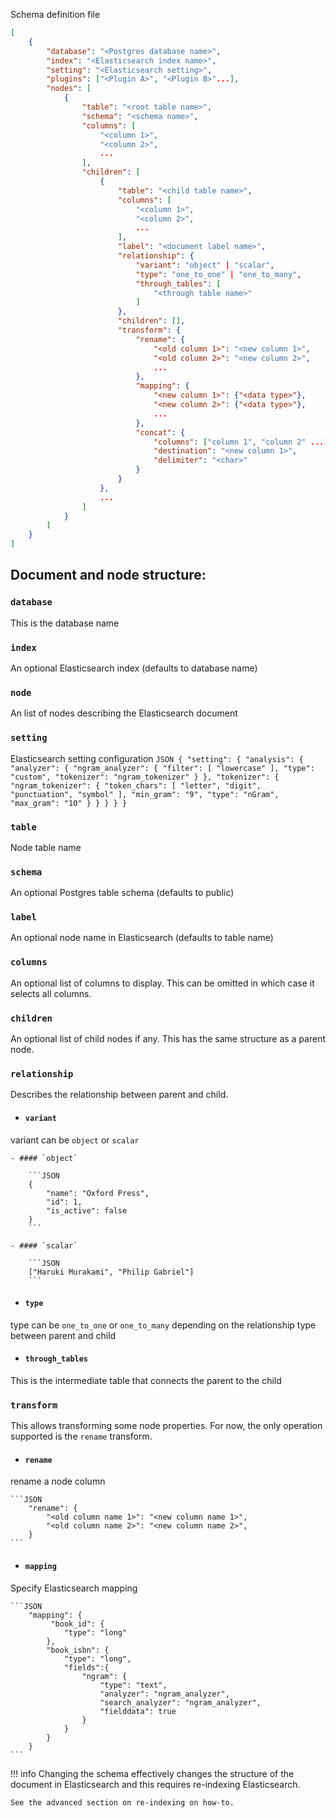 Schema definition file

```JSON
[
    {
        "database": "<Postgres database name>",
        "index": "<Elasticsearch index name>",
        "setting": "<Elasticsearch setting>",
        "plugins": ["<Plugin A>", "<Plugin B>"...],
        "nodes": [
            {
                "table": "<root table name>",
                "schema": "<schema name>",
                "columns": [
                    "<column 1>",
                    "<column 2>",
                    ...
                ],
                "children": [
                    {
                        "table": "<child table name>",
                        "columns": [
                            "<column 1>",
                            "<column 2>",
                            ...
                        ],
                        "label": "<document label name>",
                        "relationship": {
                            "variant": "object" | "scalar",
                            "type": "one_to_one" | "one_to_many",
                            "through_tables": [
                                "<through table name>"
                            ]
                        },
                        "children": [],
                        "transform": {
                            "rename": {
                                "<old column 1>": "<new column 1>",
                                "<old column 2>": "<new column 2>",
                                ...
                            },
                            "mapping": {
                                "<new column 1>": {"<data type>"},
                                "<new column 2>": {"<data type>"},
                                ...
                            },
                            "concat": {
                                "columns": ["column 1", "column 2" ...],
                                "destination": "<new column 1>",
                                "delimiter": "<char>"
                            }
                        }
                    },
                    ...
                ]
            }
        ]
    }
]
```


## Document and node structure:

### `database`
This is the database name

### `index`
An optional Elasticsearch index (defaults to database name)

### `node`
An list of nodes describing the Elasticsearch document

### `setting`
Elasticsearch setting configuration
    ```JSON
    {
        "setting": {
            "analysis": {
                "analyzer": {
                    "ngram_analyzer": {
                        "filter": [
                            "lowercase"
                        ],
                        "type": "custom",
                        "tokenizer": "ngram_tokenizer"
                    }
                },
                "tokenizer": {
                    "ngram_tokenizer": {
                        "token_chars": [
                            "letter",
                            "digit",
                            "punctuation",
                            "symbol"
                        ],
                        "min_gram": "9",
                        "type": "nGram",
                        "max_gram": "10"
                    }
                }
            }
        }
    }
    ```

### `table`
Node table name

### `schema`
An optional Postgres table schema (defaults to public)

### `label`
An optional node name in Elasticsearch (defaults to table name)

### `columns`
An optional list of columns to display. This can be omitted in which case it selects all
columns.

### `children`
An optional list of child nodes if any.
This has the same structure as a parent node.

### `relationship`
Describes the relationship between parent and child.

- #### `variant`
variant can be `object` or `scalar`

    - #### `object`

        ```JSON
        {
            "name": "Oxford Press",
            "id": 1,
            "is_active": false
        }
        ```

    - #### `scalar`

        ```JSON
        ["Haruki Murakami", "Philip Gabriel"]
        ```

- #### `type`
type can be `one_to_one` or `one_to_many` depending on the relationship type between 
parent and child

- #### `through_tables`
This is the intermediate table that connects the parent to the child


### `transform`

This allows transforming some node properties.
For now, the only operation supported is the `rename` transform.

- #### `rename`
rename a node column

    ```JSON
        "rename": {
            "<old column name 1>": "<new column name 1>",
            "<old column name 2>": "<new column name 2>",
        }
    ```

- #### `mapping`
Specify Elasticsearch mapping

    ```JSON
        "mapping": {
             "book_id": {
                "type": "long"
            },
            "book_isbn": {
                "type": "long",
                "fields":{
                    "ngram": {
                        "type": "text",
                        "analyzer": "ngram_analyzer",
                        "search_analyzer": "ngram_analyzer",
                        "fielddata": true
                    }
                }
            }
        }
    ```

!!! info
    Changing the schema effectively changes the structure of the document in Elasticsearch 
    and this requires re-indexing Elasticsearch.

    See the advanced section on re-indexing on how-to.